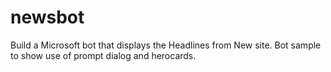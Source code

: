 # newsbot
Build a Microsoft bot that displays the Headlines from New site. Bot sample to show use of prompt dialog and herocards.
